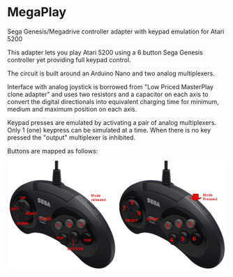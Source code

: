 # MegaPlay
Sega Genesis/Megadrive controller adapter with keypad emulation for Atari 5200

 This adapter lets you play Atari 5200 using a 6 button Sega Genesis controller yet providing full keypad control.
 
  The circuit is built around an Arduino Nano and two analog multiplexers.
  
  Interface with analog joystick is borrowed from "Low Priced MasterPlay clone adapter" and uses two resistors and a capacitor on each axis to convert the digital directionals into equivalent charging time for minimum, medium and maximum position on each axis.

  Keypad presses are emulated by activating a pair of analog multiplexers. Only 1 (one) keypress can be simulated at a time. 
  When there is no key pressed the "output" multiplexer is inhibited. 
  
  Buttons are mapped as follows:

![Button Mapping](/doc/MegaPlay.png)
